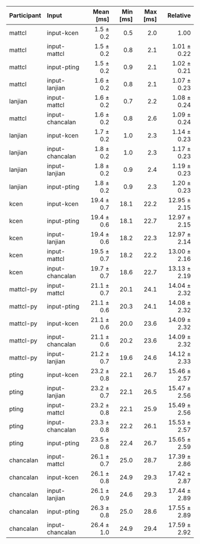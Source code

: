 | Participant | Input | Mean [ms] | Min [ms] | Max [ms] | Relative |
|:---|:---|---:|---:|---:|---:|
| mattcl | input-kcen | 1.5 ± 0.2 | 0.5 | 2.0 | 1.00 |
| mattcl | input-mattcl | 1.5 ± 0.2 | 0.8 | 2.1 | 1.01 ± 0.22 |
| mattcl | input-pting | 1.5 ± 0.2 | 0.9 | 2.1 | 1.02 ± 0.21 |
| mattcl | input-lanjian | 1.6 ± 0.2 | 0.8 | 2.1 | 1.07 ± 0.23 |
| lanjian | input-mattcl | 1.6 ± 0.2 | 0.7 | 2.2 | 1.08 ± 0.24 |
| mattcl | input-chancalan | 1.6 ± 0.2 | 0.8 | 2.6 | 1.09 ± 0.24 |
| lanjian | input-kcen | 1.7 ± 0.2 | 1.0 | 2.3 | 1.14 ± 0.23 |
| lanjian | input-chancalan | 1.8 ± 0.2 | 1.0 | 2.3 | 1.17 ± 0.23 |
| lanjian | input-lanjian | 1.8 ± 0.2 | 0.9 | 2.4 | 1.19 ± 0.23 |
| lanjian | input-pting | 1.8 ± 0.2 | 0.9 | 2.3 | 1.20 ± 0.23 |
| kcen | input-kcen | 19.4 ± 0.7 | 18.1 | 22.2 | 12.95 ± 2.15 |
| kcen | input-pting | 19.4 ± 0.6 | 18.1 | 22.7 | 12.97 ± 2.15 |
| kcen | input-lanjian | 19.4 ± 0.6 | 18.2 | 22.3 | 12.97 ± 2.14 |
| kcen | input-mattcl | 19.5 ± 0.7 | 18.2 | 22.2 | 13.00 ± 2.16 |
| kcen | input-chancalan | 19.7 ± 0.7 | 18.6 | 22.7 | 13.13 ± 2.19 |
| mattcl-py | input-mattcl | 21.1 ± 0.7 | 20.1 | 24.1 | 14.04 ± 2.32 |
| mattcl-py | input-pting | 21.1 ± 0.6 | 20.3 | 24.1 | 14.08 ± 2.32 |
| mattcl-py | input-kcen | 21.1 ± 0.6 | 20.0 | 23.6 | 14.09 ± 2.32 |
| mattcl-py | input-chancalan | 21.1 ± 0.6 | 20.2 | 23.6 | 14.09 ± 2.32 |
| mattcl-py | input-lanjian | 21.2 ± 0.7 | 19.6 | 24.6 | 14.12 ± 2.33 |
| pting | input-kcen | 23.2 ± 0.8 | 22.1 | 26.7 | 15.46 ± 2.57 |
| pting | input-lanjian | 23.2 ± 0.7 | 22.1 | 26.5 | 15.47 ± 2.56 |
| pting | input-mattcl | 23.2 ± 0.8 | 22.1 | 25.9 | 15.49 ± 2.56 |
| pting | input-chancalan | 23.3 ± 0.8 | 22.2 | 26.1 | 15.53 ± 2.57 |
| pting | input-pting | 23.5 ± 0.8 | 22.4 | 26.7 | 15.65 ± 2.59 |
| chancalan | input-mattcl | 26.1 ± 0.7 | 25.0 | 28.7 | 17.39 ± 2.86 |
| chancalan | input-kcen | 26.1 ± 0.8 | 24.9 | 29.3 | 17.42 ± 2.87 |
| chancalan | input-lanjian | 26.1 ± 0.9 | 24.6 | 29.3 | 17.44 ± 2.89 |
| chancalan | input-pting | 26.3 ± 0.8 | 25.0 | 28.6 | 17.55 ± 2.89 |
| chancalan | input-chancalan | 26.4 ± 1.0 | 24.9 | 29.4 | 17.59 ± 2.92 |
